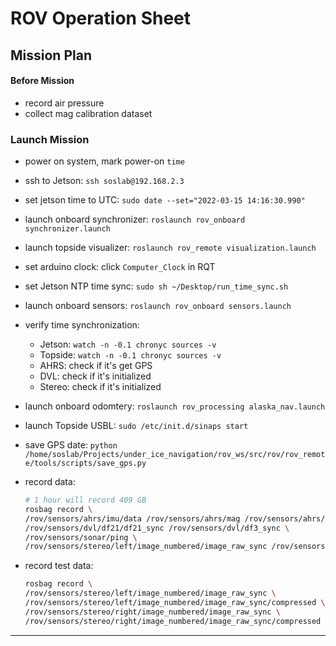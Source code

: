 # ROV Operation Sheet

## Mission Plan

#### Before Mission
- record air pressure
- collect mag calibration dataset

### Launch Mission
- power on system, mark power-on `time`
- ssh to Jetson: `ssh soslab@192.168.2.3`
- set jetson time to UTC:  `sudo date --set="2022-03-15 14:16:30.990"`
- launch onboard synchronizer: `roslaunch rov_onboard synchronizer.launch` 
- launch topside visualizer: `roslaunch rov_remote visualization.launch`
- set arduino clock: click `Computer_Clock` in RQT
- set Jetson NTP time sync: `sudo sh ~/Desktop/run_time_sync.sh`
- launch onboard sensors: `roslaunch rov_onboard sensors.launch`
- verify time synchronization: 
    - Jetson: `watch -n -0.1 chronyc sources -v`
    - Topside: `watch -n -0.1 chronyc sources -v`
    - AHRS: check if it's get GPS
    - DVL: check if it's initialized
    - Stereo: check if it's initialized
- launch onboard odomtery: `roslaunch rov_processing alaska_nav.launch`
- launch Topside USBL: `sudo /etc/init.d/sinaps start`
- save GPS date: `python /home/soslab/Projects/under_ice_navigation/rov_ws/src/rov/rov_remote/tools/scripts/save_gps.py`
- record data: 
    ```sh
    # 1 hour will record 409 GB
    rosbag record \
    /rov/sensors/ahrs/imu/data /rov/sensors/ahrs/mag /rov/sensors/ahrs/imu/calib \
    /rov/sensors/dvl/df21/df21_sync /rov/sensors/dvl/df3_sync \
    /rov/sensors/sonar/ping \
    /rov/sensors/stereo/left/image_numbered/image_raw_sync /rov/sensors/stereo/right/image_numbered/image_raw_sync /rov/sensors/stereo/right/calib
    ```

- record test data:
    ```sh
    rosbag record \
    /rov/sensors/stereo/left/image_numbered/image_raw_sync \
    /rov/sensors/stereo/left/image_numbered/image_raw_sync/compressed \
    /rov/sensors/stereo/right/image_numbered/image_raw_sync \
    /rov/sensors/stereo/right/image_numbered/image_raw_sync/compressed
    ```

---------------------------------------------------------------------------------------------------
